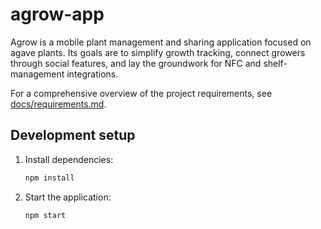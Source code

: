 # agrow-app

Agrow is a mobile plant management and sharing application focused on agave plants. Its goals are to simplify growth tracking, connect growers through social features, and lay the groundwork for NFC and shelf-management integrations.

For a comprehensive overview of the project requirements, see [docs/requirements.md](docs/requirements.md).

## Development setup

1. Install dependencies:
   ```bash
   npm install
   ```
2. Start the application:
   ```bash
   npm start
   ```

